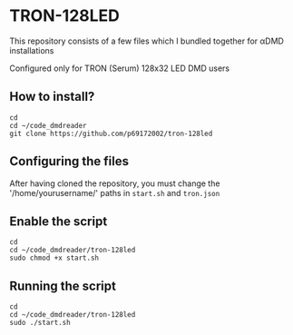 # TRON-128LED
This repository consists of a few files which I bundled together for αDMD installations

Configured only for TRON (Serum) 128x32 LED DMD users

## How to install?

```
cd
cd ~/code_dmdreader
git clone https://github.com/p69172002/tron-128led
```
## Configuring the files
After having cloned the repository, you must change the '/home/yourusername/' paths in `start.sh` and `tron.json`

## Enable the script
```
cd
cd ~/code_dmdreader/tron-128led
sudo chmod +x start.sh
```

## Running the script
```
cd
cd ~/code_dmdreader/tron-128led
sudo ./start.sh
```
